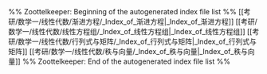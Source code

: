 %% Zoottelkeeper: Beginning of the autogenerated index file list  %%
 [[考研/数学一/线性代数/渐进方程/_Index_of_渐进方程|_Index_of_渐进方程]]
 [[考研/数学一/线性代数/线性方程组/_Index_of_线性方程组|_Index_of_线性方程组]]
 [[考研/数学一/线性代数/行列式与矩阵/_Index_of_行列式与矩阵|_Index_of_行列式与矩阵]]
 [[考研/数学一/线性代数/秩与向量/_Index_of_秩与向量|_Index_of_秩与向量]]
%% Zoottelkeeper: End of the autogenerated index file list  %%
